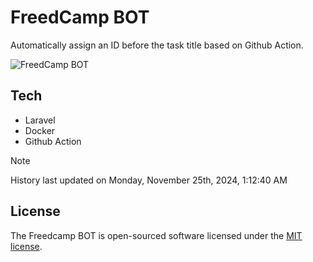 # FreedCamp BOT

Automatically assign an ID before the task title based on Github Action.

![FreedCamp BOT](https://repository-images.githubusercontent.com/737932867/7d34798b-2680-471c-b089-a78a718d3d6a)

## Tech

- Laravel
- Docker
- Github Action

> [!NOTE]  
> History last updated on Monday, November 25th, 2024, 1:12:40 AM

## License

The Freedcamp BOT is open-sourced software licensed under the [MIT license](https://opensource.org/licenses/MIT).
